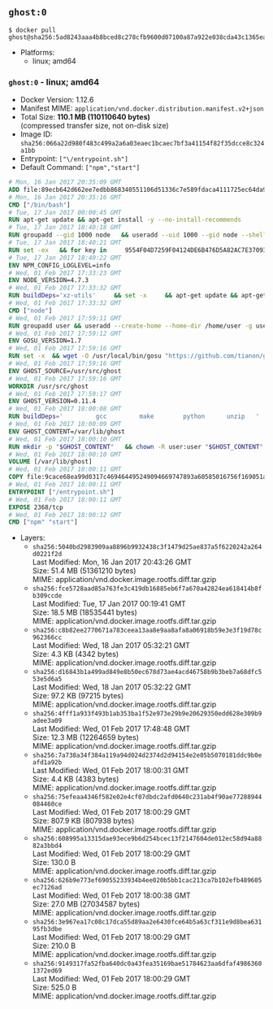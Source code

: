 ## `ghost:0`

```console
$ docker pull ghost@sha256:5ad8243aaa4b8bced8c278cfb9600d07100a87a922e038cda43c1365ea2999fb
```

-	Platforms:
	-	linux; amd64

### `ghost:0` - linux; amd64

-	Docker Version: 1.12.6
-	Manifest MIME: `application/vnd.docker.distribution.manifest.v2+json`
-	Total Size: **110.1 MB (110110640 bytes)**  
	(compressed transfer size, not on-disk size)
-	Image ID: `sha256:066a22d980f483c499a2a6a03eaec1bcaec7bf3a41154f82f35dcce8c324a1bb`
-	Entrypoint: `["\/entrypoint.sh"]`
-	Default Command: `["npm","start"]`

```dockerfile
# Mon, 16 Jan 2017 20:35:09 GMT
ADD file:89ecb642d662ee7edbb868340551106d51336c7e589fdaca4111725ec64da957 in / 
# Mon, 16 Jan 2017 20:35:16 GMT
CMD ["/bin/bash"]
# Tue, 17 Jan 2017 00:00:45 GMT
RUN apt-get update && apt-get install -y --no-install-recommends 		ca-certificates 		curl 		wget 	&& rm -rf /var/lib/apt/lists/*
# Tue, 17 Jan 2017 18:40:18 GMT
RUN groupadd --gid 1000 node   && useradd --uid 1000 --gid node --shell /bin/bash --create-home node
# Tue, 17 Jan 2017 18:40:21 GMT
RUN set -ex   && for key in     9554F04D7259F04124DE6B476D5A82AC7E37093B     94AE36675C464D64BAFA68DD7434390BDBE9B9C5     0034A06D9D9B0064CE8ADF6BF1747F4AD2306D93     FD3A5288F042B6850C66B31F09FE44734EB7990E     71DCFD284A79C3B38668286BC97EC7A07EDE3FC1     DD8F2338BAE7501E3DD5AC78C273792F7D83545D     B9AE9905FFD7803F25714661B63B535A4C206CA9     C4F0DFFF4E8C1A8236409D08E73BC641CC11F4C8   ; do     gpg --keyserver ha.pool.sks-keyservers.net --recv-keys "$key";   done
# Tue, 17 Jan 2017 18:40:22 GMT
ENV NPM_CONFIG_LOGLEVEL=info
# Wed, 01 Feb 2017 17:33:23 GMT
ENV NODE_VERSION=4.7.3
# Wed, 01 Feb 2017 17:33:32 GMT
RUN buildDeps='xz-utils'     && set -x     && apt-get update && apt-get install -y $buildDeps --no-install-recommends     && rm -rf /var/lib/apt/lists/*     && curl -SLO "https://nodejs.org/dist/v$NODE_VERSION/node-v$NODE_VERSION-linux-x64.tar.xz"     && curl -SLO "https://nodejs.org/dist/v$NODE_VERSION/SHASUMS256.txt.asc"     && gpg --batch --decrypt --output SHASUMS256.txt SHASUMS256.txt.asc     && grep " node-v$NODE_VERSION-linux-x64.tar.xz\$" SHASUMS256.txt | sha256sum -c -     && tar -xJf "node-v$NODE_VERSION-linux-x64.tar.xz" -C /usr/local --strip-components=1     && rm "node-v$NODE_VERSION-linux-x64.tar.xz" SHASUMS256.txt.asc SHASUMS256.txt     && apt-get purge -y --auto-remove $buildDeps     && ln -s /usr/local/bin/node /usr/local/bin/nodejs
# Wed, 01 Feb 2017 17:33:32 GMT
CMD ["node"]
# Wed, 01 Feb 2017 17:59:11 GMT
RUN groupadd user && useradd --create-home --home-dir /home/user -g user user
# Wed, 01 Feb 2017 17:59:12 GMT
ENV GOSU_VERSION=1.7
# Wed, 01 Feb 2017 17:59:16 GMT
RUN set -x 	&& wget -O /usr/local/bin/gosu "https://github.com/tianon/gosu/releases/download/$GOSU_VERSION/gosu-$(dpkg --print-architecture)" 	&& wget -O /usr/local/bin/gosu.asc "https://github.com/tianon/gosu/releases/download/$GOSU_VERSION/gosu-$(dpkg --print-architecture).asc" 	&& export GNUPGHOME="$(mktemp -d)" 	&& gpg --keyserver ha.pool.sks-keyservers.net --recv-keys B42F6819007F00F88E364FD4036A9C25BF357DD4 	&& gpg --batch --verify /usr/local/bin/gosu.asc /usr/local/bin/gosu 	&& rm -r "$GNUPGHOME" /usr/local/bin/gosu.asc 	&& chmod +x /usr/local/bin/gosu 	&& gosu nobody true
# Wed, 01 Feb 2017 17:59:16 GMT
ENV GHOST_SOURCE=/usr/src/ghost
# Wed, 01 Feb 2017 17:59:16 GMT
WORKDIR /usr/src/ghost
# Wed, 01 Feb 2017 17:59:17 GMT
ENV GHOST_VERSION=0.11.4
# Wed, 01 Feb 2017 18:00:08 GMT
RUN buildDeps=' 		gcc 		make 		python 		unzip 	' 	&& set -x 	&& apt-get update && apt-get install -y $buildDeps --no-install-recommends && rm -rf /var/lib/apt/lists/* 	&& wget -O ghost.zip "https://github.com/TryGhost/Ghost/releases/download/${GHOST_VERSION}/Ghost-${GHOST_VERSION}.zip" 	&& unzip ghost.zip 	&& npm install --production 	&& apt-get purge -y --auto-remove -o APT::AutoRemove::RecommendsImportant=false -o APT::AutoRemove::SuggestsImportant=false $buildDeps 	&& rm ghost.zip 	&& npm cache clean 	&& rm -rf /tmp/npm*
# Wed, 01 Feb 2017 18:00:09 GMT
ENV GHOST_CONTENT=/var/lib/ghost
# Wed, 01 Feb 2017 18:00:10 GMT
RUN mkdir -p "$GHOST_CONTENT" 	&& chown -R user:user "$GHOST_CONTENT" 	&& ln -s "$GHOST_CONTENT/config.js" "$GHOST_SOURCE/config.js"
# Wed, 01 Feb 2017 18:00:10 GMT
VOLUME [/var/lib/ghost]
# Wed, 01 Feb 2017 18:00:11 GMT
COPY file:9cace68ea99d0317c469464495249094669747893a60585016756f169051a609 in /entrypoint.sh 
# Wed, 01 Feb 2017 18:00:11 GMT
ENTRYPOINT ["/entrypoint.sh"]
# Wed, 01 Feb 2017 18:00:11 GMT
EXPOSE 2368/tcp
# Wed, 01 Feb 2017 18:00:12 GMT
CMD ["npm" "start"]
```

-	Layers:
	-	`sha256:5040bd2983909aa8896b9932438c3f1479d25ae837a5f6220242a264d0221f2d`  
		Last Modified: Mon, 16 Jan 2017 20:43:26 GMT  
		Size: 51.4 MB (51361210 bytes)  
		MIME: application/vnd.docker.image.rootfs.diff.tar.gzip
	-	`sha256:fce5728aad85a763fe3c419db16885eb6f7a670a42824ea618414b8fb309ccde`  
		Last Modified: Tue, 17 Jan 2017 00:19:41 GMT  
		Size: 18.5 MB (18535441 bytes)  
		MIME: application/vnd.docker.image.rootfs.diff.tar.gzip
	-	`sha256:c8b82ee2770671a783ceea13aa8e9aa8afa8a06918b59e3e3f19d78c962366cc`  
		Last Modified: Wed, 18 Jan 2017 05:32:21 GMT  
		Size: 4.3 KB (4342 bytes)  
		MIME: application/vnd.docker.image.rootfs.diff.tar.gzip
	-	`sha256:d16843b1a499ad849e8b50ec678d73ae4acd46758b9b3beb7a68dfc553e5d6a5`  
		Last Modified: Wed, 18 Jan 2017 05:32:22 GMT  
		Size: 97.2 KB (97215 bytes)  
		MIME: application/vnd.docker.image.rootfs.diff.tar.gzip
	-	`sha256:4fff1a933f493b1ab353ba1f52e973e29b9e20629350edd628e309b9adee3a09`  
		Last Modified: Wed, 01 Feb 2017 17:48:48 GMT  
		Size: 12.3 MB (12264659 bytes)  
		MIME: application/vnd.docker.image.rootfs.diff.tar.gzip
	-	`sha256:7a738a34f384a119a94d024d2374d2d94154e2e05b5070181ddc9b0eafd1a92b`  
		Last Modified: Wed, 01 Feb 2017 18:00:31 GMT  
		Size: 4.4 KB (4383 bytes)  
		MIME: application/vnd.docker.image.rootfs.diff.tar.gzip
	-	`sha256:75efeaa4346f582e02e4cf07dbdc2afd0640c231ab4f90ae77288944084460ce`  
		Last Modified: Wed, 01 Feb 2017 18:00:29 GMT  
		Size: 807.9 KB (807938 bytes)  
		MIME: application/vnd.docker.image.rootfs.diff.tar.gzip
	-	`sha256:608995a13315dae93ece9b6d254bcec13f2147604de012ec58d94a8882a3bbd4`  
		Last Modified: Wed, 01 Feb 2017 18:00:29 GMT  
		Size: 130.0 B  
		MIME: application/vnd.docker.image.rootfs.diff.tar.gzip
	-	`sha256:626b9e773ef69055233934b4ee020b5bb1cac213ca7b102efb489605ec7126ad`  
		Last Modified: Wed, 01 Feb 2017 18:00:38 GMT  
		Size: 27.0 MB (27034587 bytes)  
		MIME: application/vnd.docker.image.rootfs.diff.tar.gzip
	-	`sha256:3e967ea17c08c17dca55d89aa2e6430fce64b5a63cf311e9d8bea63195fb3dbe`  
		Last Modified: Wed, 01 Feb 2017 18:00:29 GMT  
		Size: 210.0 B  
		MIME: application/vnd.docker.image.rootfs.diff.tar.gzip
	-	`sha256:9149317fa52fba640dc0a43fea35169bae51784623aa6dfaf49863601372ed69`  
		Last Modified: Wed, 01 Feb 2017 18:00:29 GMT  
		Size: 525.0 B  
		MIME: application/vnd.docker.image.rootfs.diff.tar.gzip
